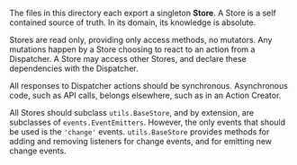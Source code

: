 The files in this directory each export a singleton **Store**. A Store is a
self contained source of truth. In its domain, its knowledge is absolute.

Stores are read only, providing only access methods, no mutators. Any mutations
happen by a Store choosing to react to an action from a Dispatcher. A Store may
access other Stores, and declare these dependencies with the Dispatcher.

All responses to Dispatcher actions should be synchronous. Asynchronous code,
such as API calls, belongs elsewhere, such as in an Action Creator.

All Stores should subclass `utils.BaseStore`, and by extension, are subclasses
of `events.EventEmitters`. However, the only events that should be used is the
`'change'` events. `utils.BaseStore` provides methods for adding and removing
listeners for change events, and for emitting new change events.
